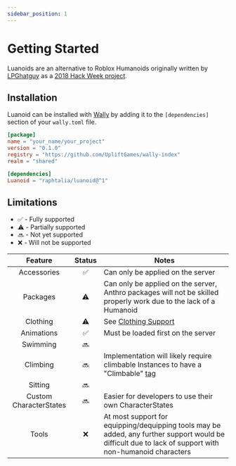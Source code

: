 ```yaml
---
sidebar_position: 1
---
```


# Getting Started

Luanoids are an alternative to Roblox Humanoids originally written by [LPGhatguy](https://github.com/LPGhatguy) as a [2018 Hack Week project](https://github.com/LPGhatguy/luanoid).

## Installation

Luanoid can be installed with [Wally](https://wally.run) by adding it to the `[dependencies]` section of your `wally.toml` file.

```toml
[package]
name = "your_name/your_project"
version = "0.1.0"
registry = "https://github.com/UpliftGames/wally-index"
realm = "shared"

[dependencies]
Luanoid = "raphtalia/luanoid@^1"
```

## Limitations

- :white_check_mark: - Fully supported
- :warning: - Partially supported
- :soon: - Not yet supported
- :x: - Will not be supported

|        Feature         |       Status       | Notes                                                                                                                                                        |
| :--------------------: | :----------------: | ------------------------------------------------------------------------------------------------------------------------------------------------------------ |
|      Accessories       | :white_check_mark: | Can only be applied on the server                                                                                                                            |
|        Packages        |     :warning:      | Can only be applied on the server, Anthro packages will not be skilled properly work due to the lack of a Humanoid                                           |
|        Clothing        |     :warning:      | See [Clothing Support](clothingSupport)                                                                                                                      |
|       Animations       | :white_check_mark: | Must be loaded first on the server                                                                                                                           |
|        Swimming        |       :soon:       |                                                                                                                                                              |
|        Climbing        |       :soon:       | Implementation will likely require climbable Instances to have a "Climbable" [tag](https://developer.roblox.com/en-us/api-reference/class/CollectionService) |
|        Sitting         |       :soon:       |                                                                                                                                                              |
| Custom CharacterStates |       :soon:       | Easier for developers to use their own CharacterStates                                                                                                       |
|         Tools          |        :x:         | At most support for equipping/dequipping tools may be added, any further support would be difficult due to lack of support with non-humanoid characters      |
